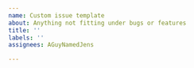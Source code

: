 ```yaml
---
name: Custom issue template
about: Anything not fitting under bugs or features
title: ''
labels: ''
assignees: AGuyNamedJens

---
```



